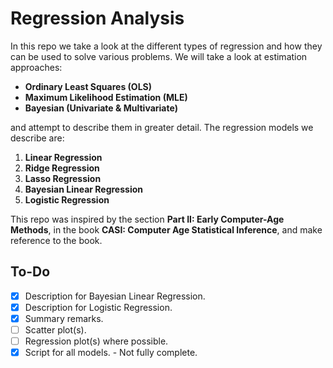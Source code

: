 # Regression Analysis

In this repo we take a look at the different types of regression and how they can be used to solve various problems. We will take a look at estimation approaches:

 - **Ordinary Least Squares (OLS)**
 - **Maximum Likelihood Estimation (MLE)**
 - **Bayesian (Univariate & Multivariate)**
 
 and attempt to describe them in greater detail. The regression models we describe are:
  
  1. **Linear Regression**
  2. **Ridge Regression**
  3. **Lasso Regression**
  4. **Bayesian Linear Regression**
  5. **Logistic Regression**
  
This repo was inspired by the section **Part II: Early Computer-Age Methods**, in the book **CASI: Computer Age Statistical Inference**, and make reference to the book.

## To-Do

- [x] Description for Bayesian Linear Regression.
- [x] Description for Logistic Regression.
- [x] Summary remarks.
- [ ] Scatter plot(s).
- [ ] Regression plot(s) where possible.
- [x] Script for all models. - Not fully complete.

